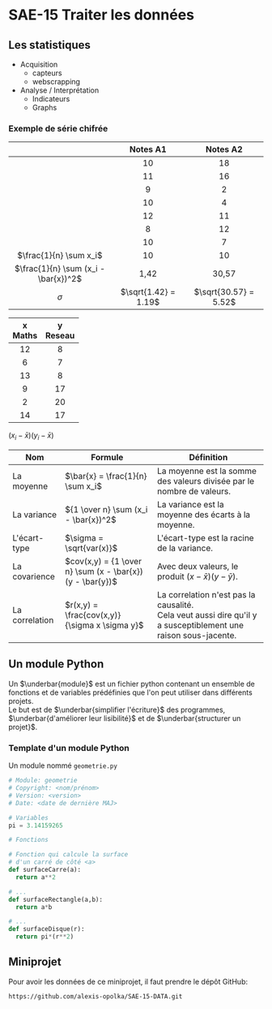 # SAE-15 Traiter les données

## Les statistiques

- Acquisition
  - capteurs
  - webscrapping
- Analyse / Interprétation
  - Indicateurs
  - Graphs

### Exemple de série chifrée

|                                      |       Notes A1       |       Notes A2        |
| :----------------------------------: | :------------------: | :-------------------: |
|                                      |          10          |          18           |
|                                      |          11          |          16           |
|                                      |          9           |           2           |
|                                      |          10          |           4           |
|                                      |          12          |          11           |
|                                      |          8           |          12           |
|                                      |          10          |           7           |
|        $\frac{1}{n} \sum x_i$        |          10          |          10           |
| $\frac{1}{n} \sum (x_i - \bar{x})^2$ |         1,42         |         30,57         |
|               $\sigma$               | $\sqrt{1.42} = 1.19$ | $\sqrt{30.57} = 5.52$ |

| x <br> Maths | y <br> Reseau |
| :----------: | :-----------: |
|      12      |       8       |
|      6       |       7       |
|      13      |       8       |
|      9       |      17       |
|      2       |      20       |
|      14      |      17       |

$(x_i - \bar{x} ) (y_i - \bar{x})$

| Nom            | Formule                                                  | Définition                                                                                                         |
| -------------- | -------------------------------------------------------- | ------------------------------------------------------------------------------------------------------------------ |
| La moyenne     | $\bar{x} = \frac{1}{n} \sum x_i$                         | La moyenne est la somme des valeurs divisée par le nombre de valeurs.                                              |
| La variance    | ${1 \over n} \sum (x_i - \bar{x})^2$                     | La variance est la moyenne des écarts à la moyenne.                                                                |
| L'écart-type   | $\sigma = \sqrt{var(x)}$                                 | L'écart-type est la racine de la variance.                                                                         |
| La covarience  | $cov(x,y) = {1 \over n} \sum (x - \bar{x})(y - \bar{y})$ | Avec deux valeurs, le produit $(x - \bar{x})(y - \bar{y})$.                                                        |
| La correlation | $r(x,y) = \frac{cov(x,y)}{\sigma x \sigma y}$            | La correlation n'est pas la causalité.<br> Cela veut aussi dire qu'il y a susceptiblement une raison sous-jacente. |

## Un module Python

Un $\underbar{module}$ est un fichier python contenant un ensemble
de fonctions et de variables prédéfinies que l'on peut utiliser
dans différents projets.  
Le but est de $\underbar{simplifier l'écriture}$ des programmes,
$\underbar{d'améliorer leur lisibilité}$ et de $\underbar{structurer un projet}$.

### Template d'un module Python

Un module nommé `geometrie.py`

```python
# Module: geometrie
# Copyright: <nom/prénom>
# Version: <version>
# Date: <date de dernière MAJ>

# Variables
pi = 3.14159265

# Fonctions

# Fonction qui calcule la surface
# d'un carré de côté <a>
def surfaceCarre(a):
  return a**2

# ...
def surfaceRectangle(a,b):
  return a*b

# ...
def surfaceDisque(r):
  return pi*(r**2)

```

## Miniprojet

Pour avoir les données de ce miniprojet, il faut prendre le dépôt GitHub:

```HTTPS
https://github.com/alexis-opolka/SAE-15-DATA.git
```

